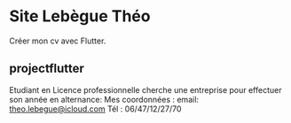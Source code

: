 # Site Lebègue Théo

Créer mon cv avec Flutter.

## projectflutter
Etudiant en Licence professionnelle cherche une entreprise pour effectuer son année en alternance:
Mes coordonnées : 
email: theo.lebegue@icloud.com
Tél : 06/47/12/27/70

